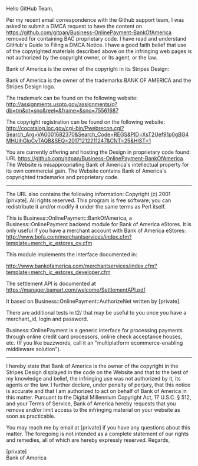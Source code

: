 Hello GitHub Team,

Per my recent email correspondence with the Github support team, I was asked to submit a DMCA request to have the content on https://github.com/gitpan/Business-OnlinePayment-BankOfAmerica removed for containing BAC proprietary code. I have read and understand GitHub's Guide to Filing a DMCA Notice. I have a good faith belief that use of the copyrighted materials described above on the infringing web pages is not authorized by the copyright owner, or its agent, or the law.

Bank of America is the owner of the copyright in its Stripes Design:

Bank of America is the owner of the trademarks BANK OF AMERICA and the Stripes Design logo.

The trademark can be found on the following website: http://assignments.uspto.gov/assignments/q?db=tm&qt=sno&reel=&frame=&sno=75561687

The copyright registration can be found on the following website: http://cocatalog.loc.gov/cgi-bin/Pwebrecon.cgi?Search_Arg=VA0001682370&Search_Code=REGS&PID=XsT2Uef91p0gBG4MHUihGIoCyTAQB&SEQ=20171212211247&CNT=25&HIST=1

You are currently offering and hosting the Design in proprietary code found: URL https://github.com/gitpan/Business-OnlinePayment-BankOfAmerica. The Website is misappropriating Bank of America's intellectual property for its own commercial gain. The Website contains Bank of America's copyrighted trademarks and proprietary code.

-----------------------
The URL also contains the following information:
Copyright (c) 2001 [private]. All rights reserved.
This program is free software; you can redistribute it and/or modify it under
the same terms as Perl itself.

This is Business::OnlinePayment::BankOfAmerica, a Business::OnlinePayment
backend module for Bank of America eStores. It is only useful if you
have a merchant account with Bank of America eStores:
http://www.bofa.com/merchantservices/index.cfm?template=merch_ic_estores_ov.cfm

This module implements the interface documented in:

http://www.bankofamerica.com/merchantservices/index.cfm?template=merch_ic_estores_developer.cfm

The settlement API is documented at
https://manager.bamart.com/welcome/SettlementAPI.pdf

It based on Business::OnlinePayment::AuthorizeNet written by [private].

There are additional tests in t2/ that may be useful to you once you have a
merchant_id, login and password.

Business::OnlinePayment is a generic interface for processing payments through
online credit card processors, online check acceptance houses, etc. (If you
like buzzwords, call it an "multiplatform ecommerce-enabling middleware
solution").

-------------------------------

I hereby state that Bank of America is the owner of the copyright in the Stripes Design displayed in the code on the Website and that to the best of my knowledge and belief, the infringing use was not authorized by it, its agents or the law. I further declare, under penalty of perjury, that this notice is accurate and that I am authorized to act on behalf of Bank of America in this matter. Pursuant to the Digital Millennium Copyright Act, 17 U.S.C. § 512, and your Terms of Service, Bank of America hereby requests that you remove and/or limit access to the infringing material on your website as soon as practicable.

You may reach me by email at [private] if you have any questions about this matter. The foregoing is not intended as a complete statement of our rights and remedies, all of which are hereby expressly reserved.
Regards,

[private]  
Bank of America

